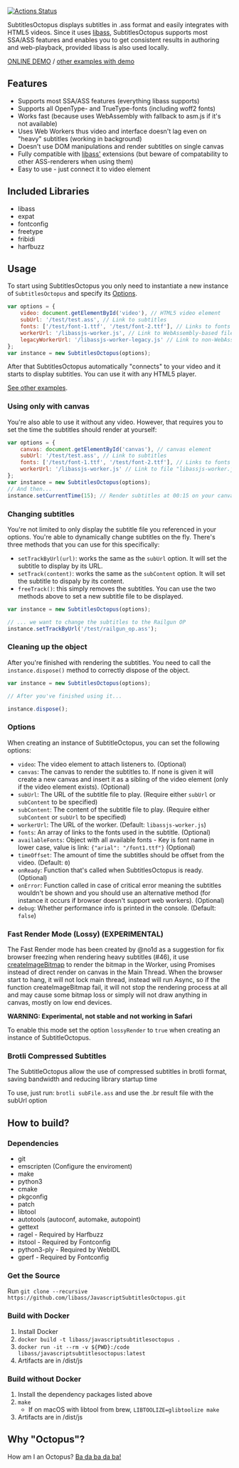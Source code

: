 [![Actions Status](https://github.com/libass/JavascriptSubtitlesOctopus/workflows/Emscripten/badge.svg)](https://github.com/libass/JavascriptSubtitlesOctopus/actions)

SubtitlesOctopus displays subtitles in .ass format and easily integrates with HTML5 videos.
Since it uses [libass](https://github.com/libass/libass), SubtitlesOctopus supports most SSA/ASS features
and enables you to get consistent results in authoring and web-playback, provided libass is also used locally.

[ONLINE DEMO](https://libass.github.io/JavascriptSubtitlesOctopus/videojs.html) / [other examples with demo](https://libass.github.io/JavascriptSubtitlesOctopus/)

## Features

- Supports most SSA/ASS features (everything libass supports)
- Supports all OpenType- and TrueType-fonts (including woff2 fonts)
- Works fast (because uses WebAssembly with fallback to asm.js if it's not available)
- Uses Web Workers thus video and interface doesn't lag even on "heavy" subtitles (working in background)
- Doesn't use DOM manipulations and render subtitles on single canvas
- Fully compatible with [libass'](https://github.com/libass/libass) extensions (but beware of compatability to other ASS-renderers when using them)
- Easy to use - just connect it to video element

## Included Libraries

* libass
* expat
* fontconfig
* freetype
* fribidi
* harfbuzz

## Usage

To start using SubtitlesOctopus you only need to instantiate a new instance of
`SubtitlesOctopus` and specify its [Options](#options).

```javascript
var options = {
    video: document.getElementById('video'), // HTML5 video element
    subUrl: '/test/test.ass', // Link to subtitles
    fonts: ['/test/font-1.ttf', '/test/font-2.ttf'], // Links to fonts (not required, default font already included in build)
    workerUrl: '/libassjs-worker.js', // Link to WebAssembly-based file "libassjs-worker.js"
    legacyWorkerUrl: '/libassjs-worker-legacy.js' // Link to non-WebAssembly worker
};
var instance = new SubtitlesOctopus(options);
```

After that SubtitlesOctopus automatically "connects" to your video and it starts
to display subtitles. You can use it with any HTML5 player.

[See other examples](https://github.com/libass/JavascriptSubtitlesOctopus/tree/gh-pages/).

### Using only with canvas
You're also able to use it without any video. However, that requires you to set
the time the subtitles should render at yourself:

```javascript
var options = {
    canvas: document.getElementById('canvas'), // canvas element
    subUrl: '/test/test.ass', // Link to subtitles
    fonts: ['/test/font-1.ttf', '/test/font-2.ttf'], // Links to fonts (not required, default font already included in build)
    workerUrl: '/libassjs-worker.js' // Link to file "libassjs-worker.js"
};
var instance = new SubtitlesOctopus(options);
// And then...
instance.setCurrentTime(15); // Render subtitles at 00:15 on your canvas
```

### Changing subtitles
You're not limited to only display the subtitle file you referenced in your
options. You're able to dynamically change subtitles on the fly. There's three
methods that you can use for this specifically:

- `setTrackByUrl(url)`: works the same as the `subUrl` option. It will set the
  subtitle to display by its URL.
- `setTrack(content)`: works the same as the `subContent` option. It will set
  the subtitle to dispaly by its content.
- `freeTrack()`: this simply removes the subtitles. You can use the two methods
  above to set a new subtitle file to be displayed.

```JavaScript
var instance = new SubtitlesOctopus(options);

// ... we want to change the subtitles to the Railgun OP
instance.setTrackByUrl('/test/railgun_op.ass');
```

### Cleaning up the object
After you're finished with rendering the subtitles. You need to call the
`instance.dispose()` method to correctly dispose of the object.

```JavaScript
var instance = new SubtitlesOctopus(options);

// After you've finished using it...

instance.dispose();
```


### Options
When creating an instance of SubtitleOctopus, you can set the following options:

- `video`: The video element to attach listeners to. (Optional)
- `canvas`: The canvas to render the subtitles to. If none is given it will
  create a new canvas and insert it as a sibling of the video element (only if
  the video element exists). (Optional)
- `subUrl`: The URL of the subtitle file to play. (Require either `subUrl` or
  `subContent` to be specified)
- `subContent`: The content of the subtitle file to play. (Require either
  `subContent` or `subUrl` to be specified)
- `workerUrl`: The URL of the worker. (Default: `libassjs-worker.js`)
- `fonts`: An array of links to the fonts used in the subtitle. (Optional)
- `availableFonts`: Object with all available fonts - Key is font name in lower
  case, value is link: `{"arial": "/font1.ttf"}` (Optional)
- `timeOffset`: The amount of time the subtitles should be offset from the
  video. (Default: `0`)
- `onReady`: Function that's called when SubtitlesOctopus is ready. (Optional)
- `onError`: Function called in case of critical error meaning the subtitles
  wouldn't be shown and you should use an alternative method (for instance it
  occurs if browser doesn't support web workers). (Optional)
- `debug`: Whether performance info is printed in the console. (Default:
  `false`)

### Fast Render Mode (Lossy) (EXPERIMENTAL)
The Fast Render mode has been created by @no1d as a suggestion for fix browser freezing when rendering heavy subtitles (#46), it use [createImageBitmap](https://developer.mozilla.org/en-US/docs/Web/API/WindowOrWorkerGlobalScope/createImageBitmap) to render the bitmap in the Worker, using Promises instead of direct render on canvas in the Main Thread. When the browser start to hang, it will not lock main thread, instead will run Async, so if the function createImageBitmap fail, it will not stop the rendering process at all and may cause some bitmap loss or simply will not draw anything in canvas, mostly on low end devices.

**WARNING: Experimental, not stable and not working in Safari**

To enable this mode set the option `lossyRender` to `true` when creating an instance of SubtitleOctopus.

### Brotli Compressed Subtitles
The SubtitleOctopus allow the use of compressed subtitles in brotli format, saving bandwidth and reducing library startup time

To use, just run: `brotli subFile.ass` and use the .br result file with the subUrl option

## How to build?

### Dependencies
* git
* emscripten (Configure the enviroment)
* make
* python3
* cmake
* pkgconfig
* patch
* libtool
* autotools (autoconf, automake, autopoint)
* gettext
* ragel - Required by Harfbuzz
* itstool - Required by Fontconfig
* python3-ply - Required by WebIDL
* gperf - Required by Fontconfig

### Get the Source

Run `git clone --recursive https://github.com/libass/JavascriptSubtitlesOctopus.git`

### Build with Docker
1) Install Docker
2) `docker build -t libass/javascriptsubtitlesoctopus .`
3) `docker run -it --rm -v ${PWD}:/code libass/javascriptsubtitlesoctopus:latest`
4) Artifacts are in /dist/js

### Build without Docker
1) Install the dependency packages listed above
2) `make`
    - If on macOS with libtool from brew, `LIBTOOLIZE=glibtoolize make`
3) Artifacts are in /dist/js

## Why "Octopus"?
How am I an Octopus? [Ba da ba da ba!](https://www.youtube.com/watch?v=tOzOD-82mW0)
